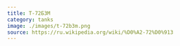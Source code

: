 ```yaml
---
title: Т-72Б3М
category: tanks
image: ./images/t-72b3m.png
source: https://ru.wikipedia.org/wiki/%D0%A2-72%D0%913
---
```

